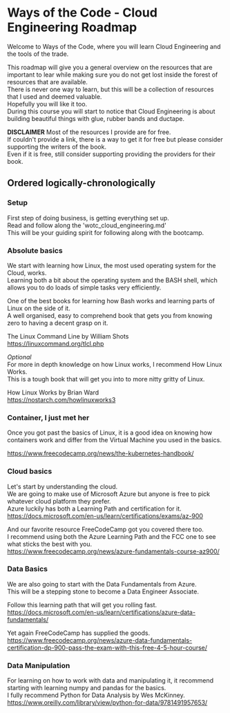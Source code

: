 # Ways of the Code - Cloud Engineering Roadmap

Welcome to Ways of the Code, where you will learn Cloud Engineering and the tools of the trade.  

This roadmap will give you a general overview on the resources that are important to lear while making sure you do not get lost inside the forest of resources that are available.   
There is never one way to learn, but this will be a collection of resources that I used and deemed valuable.   
Hopefully you will like it too.  
During this course you will start to notice that Cloud Engineering is about building beautiful things with glue, rubber bands and ductape.  

__DISCLAIMER__
Most of the resources I provide are for free.  
If couldn't provide a link, there is a way to get it for free but please consider supporting the writers of the book.  
Even if it is free, still consider supporting providing the providers for their book.  

## Ordered logically-chronologically

### Setup

First step of doing business, is getting everything set up.  
Read and follow along the 'wotc_cloud_engineering.md'  
This will be your guiding spirit for following along with the bootcamp.  

### Absolute basics

We start with learning how Linux, the most used operating system for the Cloud, works.  
Learning both a bit about the operating system and the BASH shell, which allows you to do loads of simple tasks very efficiently.  

One of the best books for learning how Bash works and learning parts of Linux on the side of it.   
A well organised, easy to comprehend book that gets you from knowing zero to having a decent grasp on it.  

The Linux Command Line by William Shots  
https://linuxcommand.org/tlcl.php  

_Optional_  
For more in depth knowledge on how Linux works, I recommend How Linux Works.  
This is a tough book that will get you into to more nitty gritty of Linux.  

How Linux Works by Brian Ward  
https://nostarch.com/howlinuxworks3  

### Container, I just met her

Once you got past the basics of Linux, it is a good idea on knowing how
containers work and differ from the Virtual Machine you used in the basics.

https://www.freecodecamp.org/news/the-kubernetes-handbook/  

### Cloud basics 

Let's start by understanding the cloud.  
We are going to make use of Microsoft Azure but anyone is free to pick whatever cloud platform they prefer.  
Azure luckily has both a Learning Path and certification for it.  
https://docs.microsoft.com/en-us/learn/certifications/exams/az-900

And our favorite resource FreeCodeCamp got you covered there too.  
I recommend using both the Azure Learning Path and the FCC one to see what
sticks the best with you.  
https://www.freecodecamp.org/news/azure-fundamentals-course-az900/  

### Data Basics

We are also going to start with the Data Fundamentals from Azure.  
This will be a stepping stone to become a Data Engineer Associate.  

Follow this learning path that will get you rolling fast.
https://docs.microsoft.com/en-us/learn/certifications/azure-data-fundamentals/  

Yet again FreeCodeCamp has supplied the goods.  
https://www.freecodecamp.org/news/azure-data-fundamentals-certification-dp-900-pass-the-exam-with-this-free-4-5-hour-course/  

### Data Manipulation

For learning on how to work with data and manipulating it, it recommend  
starting with learning numpy and pandas for the basics.  
I fully recommend Python for Data Analysis by Wes McKinney.  
https://www.oreilly.com/library/view/python-for-data/9781491957653/  


